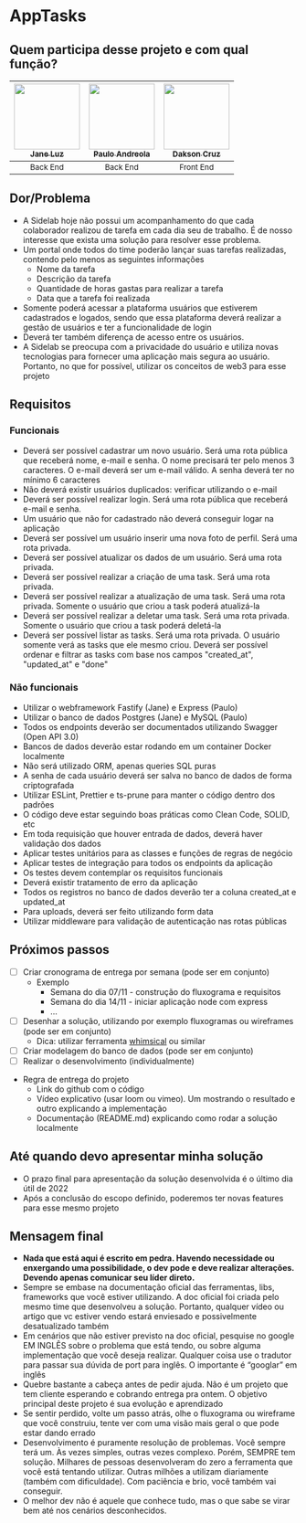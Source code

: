 # AppTasks

## Quem participa desse projeto e com qual função?

| [<img src="https://avatars.githubusercontent.com/u/84737472?v=4" width=115><br><sub>Jane Luz</sub>](https://github.com/janeluz) |  [<img src="https://avatars.githubusercontent.com/u/94421128?v=4" width=115><br><sub>Paulo Andreola</sub>](https://github.com/pauloandreola) |  [<img src="https://avatars.githubusercontent.com/u/81385265?v=4" width=115><br><sub>Dakson Cruz</sub>](https://github.com/DaksonC) |
| :---: | :---: | :---: |
|<sub>Back End</sub>|<sub>Back End</sub>|<sub>Front End</sub>|

 

## Dor/Problema

- A Sidelab hoje não possui um acompanhamento do que cada colaborador realizou de tarefa em cada dia seu de trabalho. É de nosso interesse que exista uma solução para resolver esse problema.
- Um portal onde todos do time poderão lançar suas tarefas realizadas, contendo pelo menos as seguintes informações
    - Nome da tarefa
    - Descrição da tarefa
    - Quantidade de horas gastas para realizar a tarefa
    - Data que a tarefa foi realizada
- Somente poderá acessar a plataforma usuários que estiverem cadastrados e logados, sendo que essa plataforma deverá realizar a gestão de usuários e ter a funcionalidade de login
- Deverá ter também diferença de acesso entre os usuários.
- A Sidelab se preocupa com a privacidade do usuário e utiliza novas tecnologias para fornecer uma aplicação mais segura ao usuário. Portanto, no que for possível, utilizar os conceitos de web3 para esse projeto

## Requisitos

### Funcionais

- Deverá ser possível cadastrar um novo usuário. Será uma rota pública que receberá nome, e-mail e senha. O nome precisará ter pelo menos 3 caracteres. O e-mail deverá ser um e-mail válido. A senha deverá ter no mínimo 6 caracteres
- Não deverá existir usuários duplicados: verificar utilizando o e-mail
- Deverá ser possível realizar login. Será uma rota pública que receberá e-mail e senha.
- Um usuário que não for cadastrado não deverá conseguir logar na aplicação
- Deverá ser possível um usuário inserir uma nova foto de perfil. Será uma rota privada.
- Deverá ser possível atualizar os dados de um usuário. Será uma rota privada.
- Deverá ser possível realizar a criação de uma task. Será uma rota privada.
- Deverá ser possível realizar a atualização de uma task. Será uma rota privada. Somente o usuário que criou a task poderá atualizá-la
- Deverá ser possível realizar a deletar uma task. Será uma rota privada. Somente o usuário que criou a task poderá deletá-la
- Deverá ser possível listar as tasks. Será uma rota privada. O usuário somente verá as tasks que ele mesmo criou. Deverá ser possível ordenar e filtrar as tasks com base nos campos "created_at", "updated_at" e "done"

### Não funcionais

- Utilizar o webframework Fastify (Jane) e Express (Paulo)
- Utilizar o banco de dados Postgres (Jane) e MySQL (Paulo)
- Todos os endpoints deverão ser documentados utilizando Swagger (Open API 3.0)
- Bancos de dados deverão estar rodando em um container Docker localmente
- Não será utilizado ORM, apenas queries SQL puras
- A senha de cada usuário deverá ser salva no banco de dados de forma criptografada
- Utilizar ESLint, Prettier e ts-prune para manter o código dentro dos padrões
- O código deve estar seguindo boas práticas como Clean Code, SOLID, etc
- Em toda requisição que houver entrada de dados, deverá haver validação dos dados
- Aplicar testes unitários para as classes e funções de regras de negócio
- Aplicar testes de integração para todos os endpoints da aplicação
- Os testes devem contemplar os requisitos funcionais
- Deverá existir tratamento de erro da aplicação
- Todos os registros no banco de dados deverão ter a coluna created_at e updated_at
- Para uploads, deverá ser feito utilizando form data
- Utilizar middleware para validação de autenticação nas rotas públicas

## Próximos passos

- [ ]  Criar cronograma de entrega por semana (pode ser em conjunto)
    - Exemplo
        - Semana do dia 07/11 - construção do fluxograma e requisitos
        - Semana do dia 14/11 - iniciar aplicação node com express
        - …
- [ ]  Desenhar a solução, utilizando por exemplo fluxogramas ou wireframes (pode ser em conjunto)
    - Dica: utilizar ferramenta [whimsical](https://whimsical.com/) ou similar
- [ ]  Criar modelagem do banco de dados (pode ser em conjunto)
- [ ]  Realizar o desenvolvimento (individualmente)
- Regra de entrega do projeto
    - Link do github com o código
    - Vídeo explicativo (usar loom ou vimeo). Um mostrando o resultado e outro explicando a implementação
    - Documentação (README.md) explicando como rodar a solução localmente

## Até quando devo apresentar minha solução

- O prazo final para apresentação da solução desenvolvida é o último dia útil de 2022
- Após a conclusão do escopo definido, poderemos ter novas features para esse mesmo projeto

## Mensagem final

- **Nada que está aqui é escrito em pedra. Havendo necessidade ou enxergando uma possibilidade, o dev pode e deve realizar alterações. Devendo apenas comunicar seu líder direto.**
- Sempre se embase na documentação oficial das ferramentas, libs, frameworks que você estiver utilizando. A doc oficial foi criada pelo mesmo time que desenvolveu a solução. Portanto, qualquer vídeo ou artigo que vc estiver vendo estará enviesado e possivelmente desatualizado também
- Em cenários que não estiver previsto na doc oficial, pesquise no google EM INGLÊS sobre o problema que está tendo, ou sobre alguma implementação que você deseja realizar. Qualquer coisa use o tradutor para passar sua dúvida de port para inglês. O importante é “googlar” em inglês
- Quebre bastante a cabeça antes de pedir ajuda. Não é um projeto que tem cliente esperando e cobrando entrega pra ontem. O objetivo principal deste projeto é sua evolução e aprendizado
- Se sentir perdido, volte um passo atrás, olhe o fluxograma ou wireframe que você construiu, tente ver com uma visão mais geral o que pode estar dando errado
- Desenvolvimento é puramente resolução de problemas. Você sempre terá um. Às vezes simples, outras vezes complexo. Porém, SEMPRE tem solução. Milhares de pessoas desenvolveram do zero a ferramenta que você está tentando utilizar. Outras milhões a utilizam diariamente (também com dificuldade). Com paciência e brio, você também vai conseguir.
- O melhor dev não é aquele que conhece tudo, mas o que sabe se virar bem até nos cenários desconhecidos.
